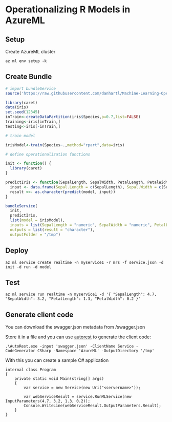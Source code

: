# Operationalizing R Models in AzureML

## Setup

Create AzureML cluster

```
az ml env setup -k
```

## Create Bundle

```R
# import bundleService
source('https://raw.githubusercontent.com/danhartl/Machine-Learning-Operationalization/master/utils/BundleService.R')

library(caret)
data(iris)
set.seed(12345)
inTrain<-createDataPartition(iris$Species,p=0.7,list=FALSE)
training<-iris[inTrain,]
testing<-iris[-inTrain,]

# train model

irisModel<-train(Species~.,method="rpart",data=iris)

# define operationalization functions

init <- function() {
  library(caret)
}

predictIris <- function(SepalLength, SepalWidth, PetalLength, PetalWidth) {
  input <- data.frame(Sepal.Length = c(SepalLength), Sepal.Width = c(SepalWidth), Petal.Length = c(PetalLength), Petal.Width = c(PetalWidth))
  result <<- as.character(predict(model, input))
}

bundleService(
  init,
  predictIris,
  list(model = irisModel),
  inputs = list(SepalLength = "numeric", SepalWidth = "numeric", PetalLength = "numeric", PetalWidth = "numeric"),
  outputs = list(result = "character"),
  outputFolder = "/tmp")

```

## Deploy

```
az ml service create realtime -n myservice1 -r mrs -f service.json -d init -d run -d model
```

## Test

```
az ml service run realtime -n myservice1 -d '{ "SepalLength": 4.7, "SepalWidth": 3.2, "PetalLength": 1.3, "PetalWidth": 0.2 }'
```

## Generate client code

You can download the swagger.json metadata from /swagger.json

Store it in a file and you can use [autorest](https://www.nuget.org/packages/AutoRest) to generate the client code:

```
.\AutoRest.exe -input 'swagger.json' -ClientName Service -CodeGenerator CSharp -Namespace 'AzureML' -OutputDirectory '/tmp'
```

With this you can create a sample C# application

```
internal class Program
{
    private static void Main(string[] args)
    {
        var service = new Service(new Uri("<servername>"));

        var webServiceResult = service.RunMLService(new InputParameters(4.7, 3.2, 1.3, 0.2));
        Console.WriteLine(webServiceResult.OutputParameters.Result);
    }
}
```